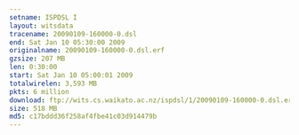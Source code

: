 ```yaml
---
setname: ISPDSL I
layout: witsdata
tracename: 20090109-160000-0.dsl
end: Sat Jan 10 05:30:00 2009
originalname: 20090109-160000-0.dsl.erf
gzsize: 207 MB
len: 0:30:00
start: Sat Jan 10 05:00:01 2009
totalwirelen: 3,593 MB
pkts: 6 million
download: ftp://wits.cs.waikato.ac.nz/ispdsl/1/20090109-160000-0.dsl.erf.gz
size: 518 MB
md5: c17bddd36f258af4fbe41c03d914479b
---
```

